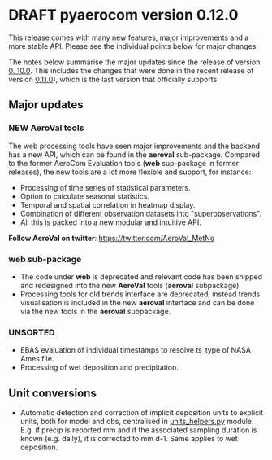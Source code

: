 # DRAFT pyaerocom version 0.12.0

This release comes with many new features, major improvements and a more 
stable API. Please see the individual points below for major changes.

The notes below summarise the major updates since the release of version [0.
10.0](https://github.com/metno/pyaerocom/releases/tag/v0.10.0). This 
includes the changes that were done in the recent release of version 
[0.11.0](https://github.com/metno/pyaerocom/releases/tag/v0.11.0)), which 
is the last version that officially supports

## Major updates

### **NEW** AeroVal tools

The web processing tools have seen major improvements and the backend has a 
new API, which can be found in the **aeroval** sub-package. Compared to the 
former AeroCom Evaluation tools (**web** sup-package in former releases), 
the new tools are a lot more flexible and support, for instance:

- Processing of time series of statistical parameters.
- Option to calculate seasonal statistics.
- Temporal and spatial correlation in heatmap display.
- Combination of different observation datasets into "superobservations".
- All this is packed into a new modular and intuitive API.

**Follow AeroVal on twitter**: https://twitter.com/AeroVal_MetNo

### **web** sub-package 

- The code under **web** is deprecated and relevant code has been shipped 
  and redesigned into the new **AeroVal** tools (**aeroval** subpackage).
- Processing tools for old trends interface are deprecated, instead trends 
  visualisation is included in the new **aeroval** interface and can be 
  done via the new tools in the **aeroval** subpackage.

### UNSORTED

- EBAS evaluation of individual timestamps to resolve ts_type of NASA Ames 
  file.
- Processing of wet deposition and precipitation.

## Unit conversions

- Automatic detection and correction of implicit deposition units to 
  explicit units, both for model and obs, centralised in 
  [units_helpers.py](https://github.com/metno/pyaerocom/blob/master/pyaerocom/units_helpers.py) module. 
  E.g. if precip is reported mm and if the associated sampling duration is 
  known (e.g. daily), it is corrected to mm d-1. Same applies to wet 
  deposition.


